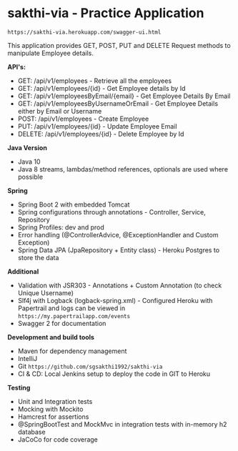 # sakthi-via - Practice Application

`https://sakthi-via.herokuapp.com/swagger-ui.html`

This application provides GET, POST, PUT and DELETE Request methods to manipulate Employee details.

**API's:**
* GET: /api/v1/employees - Retrieve all the employees
* GET: /api/v1/employees/{id} - Get Employee details by Id
* GET: /api/v1/employeesByEmail/{email} - Get Employee Details By Email
* GET: /api/v1/employeesByUsernameOrEmail - Get Employee Details either by Email or Username
* POST: /api/v1/employees - Create Employee
* PUT: /api/v1/employees/{id} - Update Employee Email
* DELETE: /api/v1/employees/{id} - Delete Employee by Id

**Java Version**
* Java 10
* Java 8 streams, lambdas/method references, optionals are used where possible

**Spring**
* Spring Boot 2 with embedded Tomcat
* Spring configurations through annotations - Controller, Service, Repository
* Spring Profiles: dev and prod
* Error handling (@ControllerAdvice, @ExceptionHandler and Custom Exception)
* Spring Data JPA (JpaRepository + Entity class) - Heroku Postgres to store the data

**Additional**
* Validation with JSR303 - Annotations + Custom Annotation (to check Unique Username)
* Slf4j with Logback (logback-spring.xml) - Configured Heroku with Papertrail and logs can be viewed in `https://my.papertrailapp.com/events` 
* Swagger 2 for documentation

**Development and build tools**
* Maven for dependency management
* IntelliJ
* Git `https://github.com/sgsakthi1992/sakthi-via`
* CI & CD: Local Jenkins setup to deploy the code in GIT to Heroku

**Testing**
* Unit and Integration tests
* Mocking with Mockito
* Hamcrest for assertions
* @SpringBootTest and MockMvc in integration tests with in-memory h2 database
* JaCoCo for code coverage